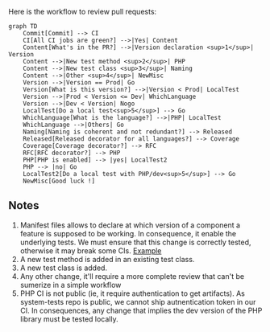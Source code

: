 Here is the workflow to review pull requests:

```mermaid
graph TD
    Commit[Commit] --> CI
    CI[All CI jobs are green?] -->|Yes| Content
    Content[What's in the PR?] -->|Version declaration <sup>1</sup>| Version
    Content -->|New test method <sup>2</sup>| PHP
    Content -->|New test class <sup>3</sup>| Naming
    Content -->|Other <sup>4</sup>| NewMisc
    Version -->|Version == Prod| Go
    Version[What is this version?] -->|Version < Prod| LocalTest
    Version -->|Prod < Version <= Dev| WhichLanguage
    Version -->|Dev < Version| Nogo
    LocalTest[Do a local test<sup>5</sup>] --> Go
    WhichLanguage[What is the language?] -->|PHP| LocalTest
    WhichLanguage -->|Others| Go
    Naming[Naming is coherent and not redundant?] --> Released
    Released[Released decorator for all languages?] --> Coverage
    Coverage[Coverage decorator?] --> RFC
    RFC[RFC decorator?] --> PHP
    PHP[PHP is enabled] --> |yes| LocalTest2
    PHP --> |no| Go
    LocalTest2[Do a local test with PHP/dev<sup>5</sup>] --> Go
    NewMisc[Good luck !]
```

## Notes

1. Manifest files allows to declare at which version of a component a feature is supposed to be working. In consequence, it enable the underlying tests. We must ensure that this change is correctly tested, otherwise it may break some CIs. [Example](https://github.com/DataDog/system-tests/commit/a1970be4ffb3176fa71135a2feb302311be88baa)
1. A new test method is added in an existing test class.
1. A new test class is added.
1. Any other change, it'll require a more complete review that can't be sumerize in a simple workflow
1. PHP CI is not public (ie, it require authentication to get artifacts). As system-tests repo is public, we cannot ship autnentication token in our CI. In consequences, any change that implies the dev version of the PHP library must be tested locally.
